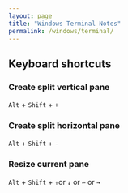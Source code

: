 ```yaml
---
layout: page
title: "Windows Terminal Notes"
permalink: /windows/terminal/
---
```


## Keyboard shortcuts

### Create split vertical pane

`Alt` + `Shift` + `+`

### Create split horizontal pane

`Alt` + `Shift` + `-`

### Resize current pane

`Alt` + `Shift` + `↑`or `↓` or `←` or `→`